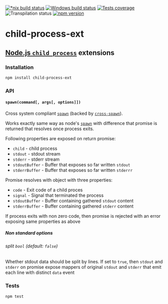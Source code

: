 [![*nix build status][nix-build-image]][nix-build-url]
[![Windows build status][win-build-image]][win-build-url]
[![Tests coverage][cov-image]][cov-url]
![Transpilation status][transpilation-image]
[![npm version][npm-image]][npm-url]

# child-process-ext

## [Node.js `child_process`](https://nodejs.org/api/child_process..html) extensions

### Installation

```bash
npm install child-process-ext
```

### API

#### `spawn(command[, args[, options]])`

Cross system compliant [`spawn`](https://nodejs.org/api/child_process.html#child_process_child_process_spawn_command_args_options) (backed by [`cross-spawn`](https://www.npmjs.com/package/cross-spawn)).

Works exactly same way as node's [`spawn`](https://nodejs.org/api/child_process.html#child_process_child_process_spawn_command_args_options) with difference that promise is returned that resolves once process exits.

Following properties are exposed on return promise:

-   `child` - child process
-   `stdout` - stdout stream
-   `stderr` - stderr stream
-   `stdoutBuffer` - Buffer that exposes so far written `stdout`
-   `stderrBuffer` - Buffer that exposes so far written `stderrr`

Promise resolves with object with three properties:

-   `code` - Exit code of a child proces
-   `signal` - Signal that terminated the process
-   `stdoutBuffer` - Buffer containing gathered `stdout` content
-   `stderrBuffer` - Buffer containing gathered `stderr` content

If process exits with non zero code, then promise is rejected with an error exposing same properties as above

##### Non standard options

###### split `bool` (default: `false`)

Whether stdout data should be split by lines. If set to `true`, then `stdout` and `stderr` on promise expose mappers of original `stdout` and `stderr` that emit each line with distinct `data` event

### Tests

```bash
npm test
```

[nix-build-image]: https://semaphoreci.com/api/v1/medikoo-org/child-process-ext/branches/master/shields_badge.svg
[nix-build-url]: https://semaphoreci.com/medikoo-org/child-process-ext
[win-build-image]: https://ci.appveyor.com/api/projects/status/8r0yv6561qwijfbe?svg=true
[win-build-url]: https://ci.appveyor.com/api/project/medikoo/child-process-ext
[cov-image]: https://img.shields.io/codecov/c/github/medikoo/child-process-ext.svg
[cov-url]: https://codecov.io/gh/medikoo/child-process-ext
[transpilation-image]: https://img.shields.io/badge/transpilation-free-brightgreen.svg
[npm-image]: https://img.shields.io/npm/v/child-process-ext.svg
[npm-url]: https://www.npmjs.com/package/child-process-ext

